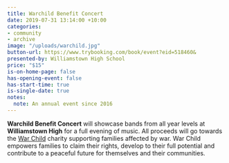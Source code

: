 ```yaml
---
title: Warchild Benefit Concert
date: 2019-07-31 13:14:00 +10:00
categories:
- community
- archive
image: "/uploads/warchild.jpg"
button-url: https://www.trybooking.com/book/event?eid=518460&
presented-by: Williamstown High School
price: "$15"
is-on-home-page: false
has-opening-event: false
has-start-time: true
is-single-date: true
notes:
  note: An annual event since 2016
---
```


**Warchild Benefit Concert** will showcase bands from all year levels at **Williamstown High** for a full evening of music. All proceeds will go towards the [War Child](https://www.warchild.org/) charity supporting families affected by war. War Child empowers families to claim their rights, develop to their full potential and contribute to a peaceful future for themselves and their communities.